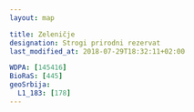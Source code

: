 ```yaml
---
layout: map

title: Zeleničje
designation: Strogi prirodni rezervat
last_modified_at: 2018-07-29T18:32:11+02:00

WDPA: [145416]
BioRaS: [445]
geoSrbija:
  L1_183: [178]
---
```

